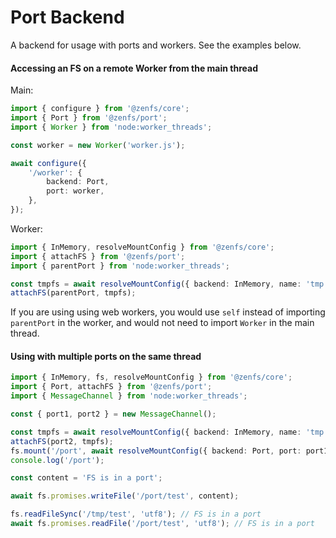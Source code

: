 # Port Backend

A backend for usage with ports and workers. See the examples below.

#### Accessing an FS on a remote Worker from the main thread

Main:

```ts
import { configure } from '@zenfs/core';
import { Port } from '@zenfs/port';
import { Worker } from 'node:worker_threads';

const worker = new Worker('worker.js');

await configure({
	'/worker': {
		backend: Port,
		port: worker,
	},
});
```

Worker:

```ts
import { InMemory, resolveMountConfig } from '@zenfs/core';
import { attachFS } from '@zenfs/port';
import { parentPort } from 'node:worker_threads';

const tmpfs = await resolveMountConfig({ backend: InMemory, name: 'tmp' });
attachFS(parentPort, tmpfs);
```

If you are using using web workers, you would use `self` instead of importing `parentPort` in the worker, and would not need to import `Worker` in the main thread.

#### Using with multiple ports on the same thread

```ts
import { InMemory, fs, resolveMountConfig } from '@zenfs/core';
import { Port, attachFS } from '@zenfs/port';
import { MessageChannel } from 'node:worker_threads';

const { port1, port2 } = new MessageChannel();

const tmpfs = await resolveMountConfig({ backend: InMemory, name: 'tmp' });
attachFS(port2, tmpfs);
fs.mount('/port', await resolveMountConfig({ backend: Port, port: port1 }));
console.log('/port');

const content = 'FS is in a port';

await fs.promises.writeFile('/port/test', content);

fs.readFileSync('/tmp/test', 'utf8'); // FS is in a port
await fs.promises.readFile('/port/test', 'utf8'); // FS is in a port
```
